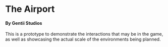 # The Airport
#### By Gentii Studios

This is a prototype to demonstrate the interactions that may be in the game, as well as showcasing the actual scale of the environments being planned.
